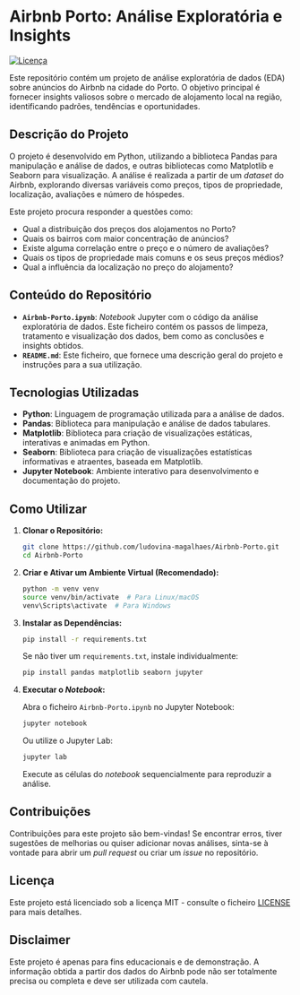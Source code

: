 # Airbnb Porto: Análise Exploratória e Insights

[![Licença](https://img.shields.io/badge/License-MIT-yellow.svg)](https://opensource.org/licenses/MIT)

Este repositório contém um projeto de análise exploratória de dados (EDA) sobre anúncios do Airbnb na cidade do Porto. O objetivo principal é fornecer insights valiosos sobre o mercado de alojamento local na região, identificando padrões, tendências e oportunidades.

## Descrição do Projeto

O projeto é desenvolvido em Python, utilizando a biblioteca Pandas para manipulação e análise de dados, e outras bibliotecas como Matplotlib e Seaborn para visualização. A análise é realizada a partir de um *dataset* do Airbnb, explorando diversas variáveis como preços, tipos de propriedade, localização, avaliações e número de hóspedes.

Este projeto procura responder a questões como:

*   Qual a distribuição dos preços dos alojamentos no Porto?
*   Quais os bairros com maior concentração de anúncios?
*   Existe alguma correlação entre o preço e o número de avaliações?
*   Quais os tipos de propriedade mais comuns e os seus preços médios?
*   Qual a influência da localização no preço do alojamento?

## Conteúdo do Repositório

*   **`Airbnb-Porto.ipynb`**: *Notebook* Jupyter com o código da análise exploratória de dados. Este ficheiro contém os passos de limpeza, tratamento e visualização dos dados, bem como as conclusões e insights obtidos.
*   **`README.md`**: Este ficheiro, que fornece uma descrição geral do projeto e instruções para a sua utilização.

## Tecnologias Utilizadas

*   **Python**: Linguagem de programação utilizada para a análise de dados.
*   **Pandas**: Biblioteca para manipulação e análise de dados tabulares.
*   **Matplotlib**: Biblioteca para criação de visualizações estáticas, interativas e animadas em Python.
*   **Seaborn**: Biblioteca para criação de visualizações estatísticas informativas e atraentes, baseada em Matplotlib.
*   **Jupyter Notebook**: Ambiente interativo para desenvolvimento e documentação do projeto.

## Como Utilizar

1.  **Clonar o Repositório:**

    ```bash
    git clone https://github.com/ludovina-magalhaes/Airbnb-Porto.git
    cd Airbnb-Porto
    ```

2.  **Criar e Ativar um Ambiente Virtual (Recomendado):**

    ```bash
    python -m venv venv
    source venv/bin/activate  # Para Linux/macOS
    venv\Scripts\activate  # Para Windows
    ```

3.  **Instalar as Dependências:**

    ```bash
    pip install -r requirements.txt
    ```

    Se não tiver um `requirements.txt`, instale individualmente:

    ```bash
    pip install pandas matplotlib seaborn jupyter
    ```

4.  **Executar o *Notebook*:**

    Abra o ficheiro `Airbnb-Porto.ipynb` no Jupyter Notebook:

    ```bash
    jupyter notebook
    ```

    Ou utilize o Jupyter Lab:

    ```bash
    jupyter lab
    ```

    Execute as células do *notebook* sequencialmente para reproduzir a análise.

## Contribuições

Contribuições para este projeto são bem-vindas! Se encontrar erros, tiver sugestões de melhorias ou quiser adicionar novas análises, sinta-se à vontade para abrir um *pull request* ou criar um *issue* no repositório.

## Licença

Este projeto está licenciado sob a licença MIT - consulte o ficheiro [LICENSE](LICENSE) para mais detalhes.

## Disclaimer

Este projeto é apenas para fins educacionais e de demonstração. A informação obtida a partir dos dados do Airbnb pode não ser totalmente precisa ou completa e deve ser utilizada com cautela.
